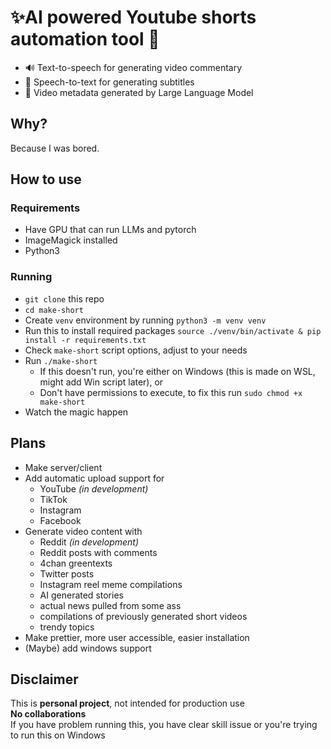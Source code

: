 # ✨AI powered Youtube shorts automation tool 🤖
- 🔊 Text-to-speech for generating video commentary
- 💬 Speech-to-text for generating subtitles
- 🎥 Video metadata generated by Large Language Model

## Why?
Because I was bored.

## How to use
### Requirements
- Have GPU that can run LLMs and pytorch
- ImageMagick installed
- Python3

### Running
- `git clone` this repo
- `cd make-short`
- Create `venv` environment by running `python3 -m venv venv`
- Run this to install required packages `source ./venv/bin/activate & pip install -r requirements.txt`
- Check `make-short` script options, adjust to your needs
- Run `./make-short`
    - If this doesn't run, you're either on Windows (this is made on WSL, might add Win script later), or
    - Don't have permissions to execute, to fix this run `sudo chmod +x make-short`
- Watch the magic happen

## Plans
- Make server/client
- Add automatic upload support for
    - YouTube *(in development)*
    - TikTok
    - Instagram
    - Facebook
- Generate video content with
    - Reddit *(in development)*
    - Reddit posts with comments
    - 4chan greentexts
    - Twitter posts
    - Instagram reel meme compilations
    - AI generated stories
    - actual news pulled from some ass
    - compilations of previously generated short videos
    - trendy topics
- Make prettier, more user accessible, easier installation
- (Maybe) add windows support

## **Disclaimer**
This is **personal project**, not intended for production use<br/>
**No collaborations**<br/>
If you have problem running this, you have clear skill issue or you're trying to run this on Windows
